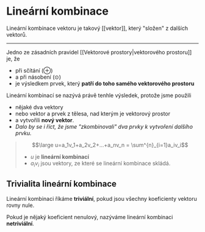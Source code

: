 # Lineární kombinace
Lineární kombinace vektoru je takový [[vektor]], který "složen" z dalších vektorů.

---
Jedno ze zásadních pravidel [[Vektorové prostory|vektorového prostoru]] je, že 
- při sčítání ($\oplus$) 
- a při násobení ($\odot$) 
- je výsledkem prvek, který **patří do toho samého vektorového prostoru**

Lineární kombinací se nazývá právě tenhle výsledek, protože jsme použili 
- nějaké dva vektory
- nebo vektor a prvek z tělesa, nad kterým je vektorový prostor
- a vytvořili **nový vektor**. 
- *Dalo by se i říct, že jsme "zkombinovali" dva prvky k vytvoření dalšího prvku.*

>$$\large u=a_1v_1+a_2v_2+...+a_nv_n = \sum^{n}_{i=1}a_iv_i$$
>- $u$ je **lineární kombinací**
>- $a_iv_i$ jsou vektory, ze které se lineární kombinace skládá.

## Trivialita lineární kombinace
Lineární kombinaci říkáme **triviální**, pokud jsou všechny koeficienty vektoru rovny nule. 

Pokud je nějaký koeficient nenulový, nazýváme lineární kombinaci **netriviální**.